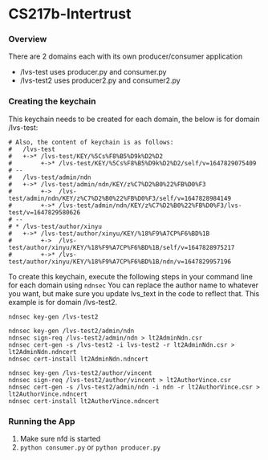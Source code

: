 # CS217b-Intertrust

### Overview

There are 2 domains each with its own producer/consumer application
- /lvs-test uses producer.py and consumer.py
- /lvs-test2 uses producer2.py and consumer2.py

### Creating the keychain
This keychain needs to be created for each domain, the below is for domain /lvs-test:

    # Also, the content of keychain is as follows:
    #   /lvs-test
    #   +->* /lvs-test/KEY/%5Cs%F8%B5%D9k%D2%D2
    #        +->* /lvs-test/KEY/%5Cs%F8%B5%D9k%D2%D2/self/v=1647829075409
    # --
    #   /lvs-test/admin/ndn
    #   +->* /lvs-test/admin/ndn/KEY/z%C7%D2%B0%22%FB%D0%F3
    #        +->  /lvs-test/admin/ndn/KEY/z%C7%D2%B0%22%FB%D0%F3/self/v=1647828984149
    #        +->* /lvs-test/admin/ndn/KEY/z%C7%D2%B0%22%FB%D0%F3/lvs-test/v=1647829580626
    # --
    # * /lvs-test/author/xinyu
    #   +->* /lvs-test/author/xinyu/KEY/%18%F9%A7CP%F6%BD%1B
    #        +->  /lvs-test/author/xinyu/KEY/%18%F9%A7CP%F6%BD%1B/self/v=1647828975217
    #        +->* /lvs-test/author/xinyu/KEY/%18%F9%A7CP%F6%BD%1B/ndn/v=1647829957196
 
To create this keychain, execute the following steps in your command line for each domain using ```ndnsec```
You can replace the author name to whatever you want, but make sure you update lvs_text in the code to reflect that. 
This example is for domain /lvs-test2.
```
ndnsec key-gen /lvs-test2

ndnsec key-gen /lvs-test2/admin/ndn
ndnsec sign-req /lvs-test2/admin/ndn > lt2AdminNdn.csr
ndnsec cert-gen -s /lvs-test2 -i lvs-test2 -r lt2AdminNdn.csr > lt2AdminNdn.ndncert
ndnsec cert-install lt2AdminNdn.ndncert

ndnsec key-gen /lvs-test2/author/vincent
ndnsec sign-req /lvs-test2/author/vincent > lt2AuthorVince.csr
ndnsec cert-gen -s /lvs-test2/admin/ndn -i ndn -r lt2AuthorVince.csr > lt2AuthorVince.ndncert
ndnsec cert-install lt2AuthorVince.ndncert
```

### Running the App
1. Make sure nfd is started
2. ```python consumer.py``` or ```python producer.py```
